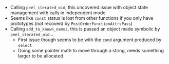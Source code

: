 * Calling `peel_iterated_oid`, this uncovered issue with object state management
  with calls in independent mode
* Seems like `const` status is lost from other functions if you only have
  prototypes (not recoverd by `PostOrderFunctionAttrsPass`)
* Calling `add_to_known_names`, this is passed an object made symbolic by
  `peel_iterated_oid`...
  * First issue though seems to be with the `cond` argument produced by `select`
  * Doing some pointer math to move through a string, needs something larger to
    be allocated
